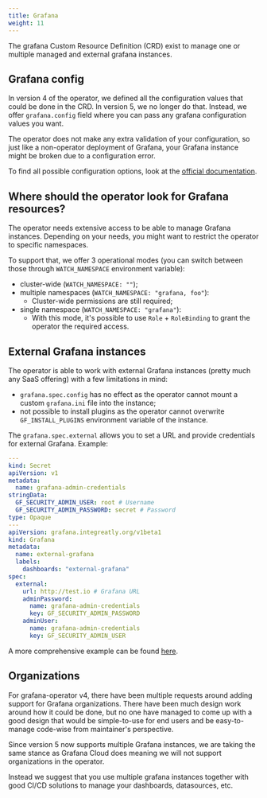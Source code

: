 ```yaml
---
title: Grafana
weight: 11
---
```


The grafana Custom Resource Definition (CRD) exist to manage one or multiple managed and external grafana instances.

## Grafana config

In version 4 of the operator, we defined all the configuration values that could be done in the CRD.
In version 5, we no longer do that. Instead, we offer `grafana.config` field where you can pass any grafana configuration values you want.

The operator does not make any extra validation of your configuration, so just like a non-operator deployment of Grafana, your Grafana instance might be broken due to a configuration error.

To find all possible configuration options, look at the [official documentation](https://grafana.com/docs/grafana/latest/setup-grafana/configure-grafana/).

## Where should the operator look for Grafana resources?

The operator needs extensive access to be able to manage Grafana instances. Depending on your needs, you might want to restrict the operator to specific namespaces.

To support that, we offer 3 operational modes (you can switch between those through `WATCH_NAMESPACE` environment variable):

- cluster-wide (`WATCH_NAMESPACE: ""`);
- multiple namespaces (`WATCH_NAMESPACE: "grafana, foo"`):
  - Cluster-wide permissions are still required;
- single namespace (`WATCH_NAMESPACE: "grafana"`):
  - With this mode, it's possible to use `Role` + `RoleBinding` to grant the operator the required access.

## External Grafana instances

The operator is able to work with external Grafana instances (pretty much any SaaS offering) with a few limitations in mind:

- `grafana.spec.config` has no effect as the operator cannot mount a custom `grafana.ini` file into the instance;
- not possible to install plugins as the operator cannot overwrite `GF_INSTALL_PLUGINS` environment variable of the instance.

The `grafana.spec.external` allows you to set a URL and provide credentials for external Grafana. Example:

```yaml
---
kind: Secret
apiVersion: v1
metadata:
  name: grafana-admin-credentials
stringData:
  GF_SECURITY_ADMIN_USER: root # Username
  GF_SECURITY_ADMIN_PASSWORD: secret # Password
type: Opaque
---
apiVersion: grafana.integreatly.org/v1beta1
kind: Grafana
metadata:
  name: external-grafana
  labels:
    dashboards: "external-grafana"
spec:
  external:
    url: http://test.io # Grafana URL
    adminPassword:
      name: grafana-admin-credentials
      key: GF_SECURITY_ADMIN_PASSWORD
    adminUser:
      name: grafana-admin-credentials
      key: GF_SECURITY_ADMIN_USER
```

A more comprehensive example can be found [here](../examples/external_grafana/readme).

## Organizations

For grafana-operator v4, there have been multiple requests around adding support for Grafana organizations.
There have been much design work around how it could be done, but no one have managed to come up with a good design that would be simple-to-use for end users and be easy-to-manage code-wise from maintainer's perspective.

Since version 5 now supports multiple Grafana instances, we are taking the same stance as Grafana Cloud does meaning we will not support organizations in the operator.

Instead we suggest that you use multiple grafana instances together with good CI/CD solutions to manage your dashboards, datasources, etc.
